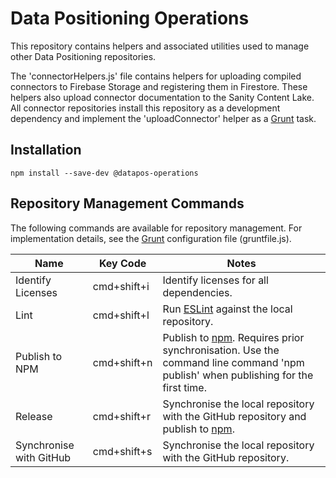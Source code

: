 # Data Positioning Operations

This repository contains helpers and associated utilities used to manage other Data Positioning repositories.

The 'connectorHelpers.js' file contains helpers for uploading compiled connectors to Firebase Storage and registering them in Firestore. These helpers also upload connector documentation to the Sanity Content Lake. All connector repositories install this repository as a development dependency and implement the 'uploadConnector' helper as a [Grunt](https://gruntjs.com/) task.

## Installation

```
npm install --save-dev @datapos-operations
```

## Repository Management Commands

The following commands are available for repository management. For implementation details, see the [Grunt](https://gruntjs.com/) configuration file (gruntfile.js).

| Name                    | Key Code    | Notes                                                                                                                                                    |
| ----------------------- | ----------- | -------------------------------------------------------------------------------------------------------------------------------------------------------- |
| Identify Licenses       | cmd+shift+i | Identify licenses for all dependencies.                                                                                                                  |
| Lint                    | cmd+shift+l | Run [ESLint](https://eslint.org/) against the local repository.                                                                                          |
| Publish to NPM          | cmd+shift+n | Publish to [npm](https://www.npmjs.com/). Requires prior synchronisation. Use the command line command 'npm publish' when publishing for the first time. |
| Release                 | cmd+shift+r | Synchronise the local repository with the GitHub repository and publish to [npm](https://www.npmjs.com/).                                                |
| Synchronise with GitHub | cmd+shift+s | Synchronise the local repository with the GitHub repository.                                                                                             |
